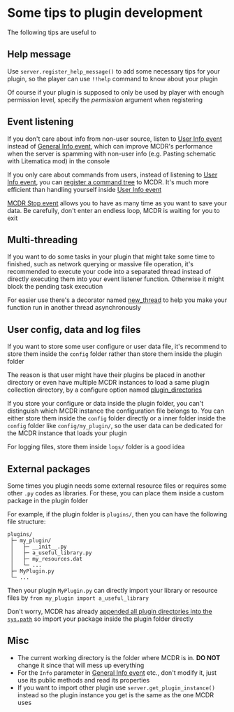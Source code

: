 # Some tips to plugin development

The following tips are useful to 

## Help message

Use `server.register_help_message()` to add some necessary tips for your plugin, so the player can use `!!help` command to know about your plugin

Of course if your plugin is supposed to only be used by player with enough permission level, specify the *permission* argument when registering

## Event listening

If you don't care about info from non-user source, listen to [User Info event](event.html#user-info) instead of [General Info event](event.html#general-info), which can improve MCDR's performance when the server is spamming with non-user info (e.g. Pasting schematic with Litematica mod) in the console

If you only care about commands from users, instead of listening to [User Info event](event.html#user-info), you can [register a command tree](command.md) to MCDR. It's much more efficient than handling yourself inside [User Info event](event.html#user-info)

[MCDR Stop event](event.html#mcdr-stop) allows you to have as many time as you want to save your data. Be carefully, don't enter an endless loop, MCDR is waiting for you to exit

## Multi-threading

If you want to do some tasks in your plugin that might take some time to finished, such as network querying or massive file operation, it's recommended to execute your code into a separated thread instead of directly executing them into your event listener function. Otherwise it might block the pending task execution

For easier use there's a decorator named [new_thread](api.html#new_thread) to help you make your function run in another thread asynchronously

## User config, data and log files

If you want to store some user configure or user data file, it's recommend to store them inside the `config` folder rather than store them inside the plugin folder

The reason is that user might have their plugins be placed in another directory or even have multiple MCDR instances to load a same plugin collection directory, by a configure option named [plugin_directories](../configure.html#plugin-directories)

If you store your configure or data inside the plugin folder, you can't distinguish which MCDR instance the configuration file belongs to. You can either store them inside the `config` folder directly or a inner folder inside the `config` folder like `config/my_plugin/`, so the user data can be dedicated for the MCDR instance that loads your plugin

For logging files, store them inside `logs/` folder is a good idea

## External packages

Some times you plugin needs some external resource files or requires some other `.py` codes as libraries. For these, you can place them inside a custom package in the plugin folder

For example, if the plugin folder is `plugins/`, then you can have the following file structure:

```
plugins/
 ├─ my_plugin/
 │   ├─ __init__.py
 │   ├─ a_useful_library.py
 │   ├─ my_resources.dat
 │   └─ ...
 ├─ MyPlugin.py
 └─ ...
```

Then your plugin `MyPlugin.py` can directly import your library or resource files by `from my_plugin import a_useful_library`

Don't worry, MCDR has already [appended all plugin directories into the `sys.path`](../configure.html#plugin-directories) so import your package inside the plugin folder directly

## Misc

- The current working directory is the folder where MCDR is in. **DO NOT** change it since that will mess up everything
- For the `Info` parameter in [General Info event](event.html#general-info) etc., don't modify it, just use its public methods and read its properties
- If you want to import other plugin use `server.get_plugin_instance()` instead so the plugin instance you get is the same as the one MCDR uses
